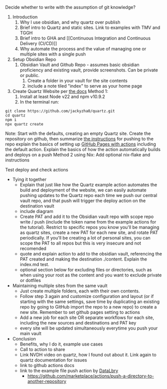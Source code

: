 Decide whether to write with the assumption of git knowledge?
1. Introduction
	1. Why I use obsidian, and why quartz over publish
	2. Brief intro to Quartz and static sites. Link to examples with TMV and TGGH
	3. Brief intro to GHA and [[Continuous Integration and Continuous Delivery (CI/CD)]] 
	4. Why automate the process and the value of managing one or multiple sites with a single push 
2. Setup Obsidian Repo
	1. Obsidian Vault and Github Repo - assumes basic obsidian proficiency and existing vault, provide screenshots. Can be private or public. 
		1. Create a folder in your vault for the site contents 
		2. include a note tiled "index" to serve as your home page
3. Create Quartz Website per [the docs](https://quartz.jzhao.xyz/)
	Method 1:
	1. Install at least Node v22 and npm v10.9.2
	2. In the terminal run:
```
git clone https://github.com/jackyzha0/quartz.git
cd quartz
npm i
npx quartz create
```
Note: Start with the defaults, creating an empty Quartz site. Create the repository on github, then summarize [the instructions](https://quartz.jzhao.xyz/setting-up-your-GitHub-repository) for pushing to the repo explain the basics of setting up [GitHub Pages with actions](https://quartz.jzhao.xyz/hosting#github-pages) including the default action. Explain the basics of how the action automatically builds and deploys on a push 
	Method 2 using Nix:
	Add optional nix-flake and instructions

Test deploy and check actions 

-  Tying it together
	- Explain that just like how the Quartz example action automates the build and deployment of the website, we can easily automate pushing updates to the Quartz repo each time we push our central vault repo, and that push will trigger the deploy action on the destination vault
	- include diagram
	- Create PAT and add it to the Obsidian vault repo with scope repo write / push (include the token name from the example actions for the tutorial). Restrict to specific repos you know you'll be managing as quartz sites, create a new PAT for each new site, and rotate PAT periodically. If you'll be creating a lot of personal sites, you can scope the PAT to all repos but this is very insecure and not recomended
	- quote and explain action to add to the obsidian vault, referencing the PAT created and making the destination ./content. Explain the index.md test.
	- optional section below for excluding files or directories, such as when using your root as the content and you want to exclude private or dotfiles
- Maintaining multiple sites from the same vault
	- Just create multiple folders, each with their own contents.
	- Follow step 3 again and customize configuration and layout (or if starting with the same settings, save time by duplicating an existing repo by going to GitHub import the repo to a new repo) to create a new site. Remember to set github pages setting to actions
	- Add a new job for each site OR separate workflows for each site, including the new sources and destinations and PAT key
	- every site will be updated simultaneously everytime you push your main vault 
- Conclusion 
	- Benefits, why I do it, example use cases
	- Call to action to share
	- Link NVDH video on quartz, how I found out about it. Link again to quartz documentation for issues
	- link to github actions docs
	- link to the example file push action by [DataLbry](https://github.com/datalbry)
		- https://github.com/marketplace/actions/push-a-directory-to-another-repository 
